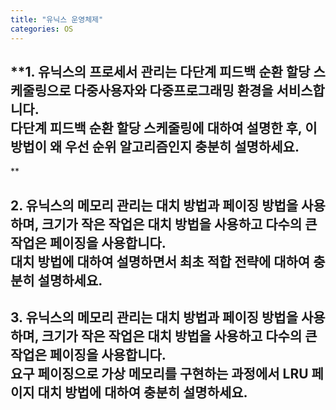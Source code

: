 ```yaml
---
title: "유닉스 운영체제"
categories: OS
---
```

## **1. 유닉스의 프로세서 관리는 다단계 피드백 순환 할당 스케줄링으로 다중사용자와 다중프로그래밍 환경을 서비스합니다.<br/>다단계 피드백 순환 할당 스케줄링에 대하여 설명한 후, 이 방법이 왜 우선 순위 알고리즘인지 충분히 설명하세요.
**

   

## **2. 유닉스의 메모리 관리는 대치 방법과 페이징 방법을 사용하며, 크기가 작은 작업은 대치 방법을 사용하고 다수의 큰 작업은 페이징을 사용합니다.<br/>대치 방법에 대하여 설명하면서 최초 적합 전략에 대하여 충분히 설명하세요.**

  

## **3. 유닉스의 메모리 관리는 대치 방법과 페이징 방법을 사용하며, 크기가 작은 작업은 대치 방법을 사용하고 다수의 큰 작업은 페이징을 사용합니다.<br/>요구 페이징으로 가상 메모리를 구현하는 과정에서 LRU 페이지 대치 방법에 대하여 충분히 설명하세요.**

   
